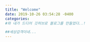 ```yaml
---
title: "Welcome"
date: 2019-10-26 03:54:28 -0400
categories: 
#와 내가 드디어 깃허브로 블로그를 만들었다..!

##세상감격이네...
---
```


